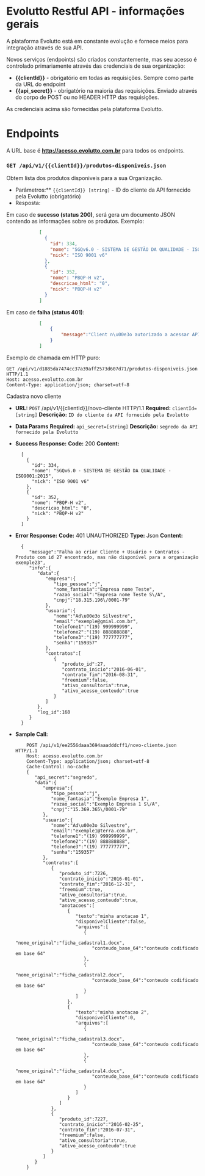 # Evolutto Restful API - informações gerais

A plataforma Evolutto está em constante evolução e fornece meios para integração através de sua API.

Novos serviços (endpoints) são criados constantemente, mas seu acesso é controlado primariamente
através das credenciais de sua organização:

- **{{clientId}}** - obrigatório em todas as requisições. Sempre como parte da URL do endpoint 
- **{{api_secret}}** - obrigatório na maioria das requisições. Enviado através do corpo de POST ou no HEADER HTTP das requisições.

As credenciais acima são fornecidas pela plataforma Evolutto.



# Endpoints

A URL base é **http://acesso.evolutto.com.br** para todos os endpoints. 

### `GET /api/v1/{{clientId}}/produtos-disponiveis.json`

Obtem lista dos produtos disponiveis para a sua Organização.

* Parâmetros:** `{{clientId}} [string]` - ID do cliente da API fornecido pela Evolutto (obrigatório)
* Resposta:

Em caso de **sucesso (status 200)**, será gera um documento JSON contendo as informações sobre os produtos. Exemplo:

```json
            [
              {
                "id": 334,
                "nome": "SGQv6.0 - SISTEMA DE GESTÃO DA QUALIDADE - ISO9001:2015",
                "nick": "ISO 9001 v6"
              },
              {
                "id": 352,
                "nome": "PBQP-H v2",
                "descricao_html": "0",
                "nick": "PBQP-H v2"
              }
            ]
```

Em caso de **falha (status 401)**:
  
```json
            [
                {
                    "message":"Client n\u00e3o autorizado a acessar API"
                }
            ]
```
        
Exemplo de chamada em HTTP puro:

```  
GET /api/v1/d1885da7474cc37a39aff2573d607d71/produtos-disponiveis.json HTTP/1.1
Host: acesso.evolutto.com.br
Content-Type: application/json; charset=utf-8
```  




Cadastra novo cliente

* **URL:** `POST` /api/v1/{{clientId}}/novo-cliente HTTP/1.1
   **Required:** `clientId=[string]`
   **Descrição:** `ID do cliente da API fornecido pela Evolutto` 

* **Data Params**
   **Required:** `api_secret=[string]`
   **Descrição:** `segredo da API fornecido pela Evolutto`

* **Success Response:**
   **Code:** 200
   **Content:** 
        
        [
          {
            "id": 334,
            "nome": "SGQv6.0 - SISTEMA DE GESTÃO DA QUALIDADE - ISO9001:2015",
            "nick": "ISO 9001 v6"
          },
          {
            "id": 352,
            "nome": "PBQP-H v2",
            "descricao_html": "0",
            "nick": "PBQP-H v2"
          }
        ]
 
* **Error Response:**
  **Code:** 401 UNAUTHORIZED
     **Type:** Json
     **Content:** 
     
     
        {
           "message":"Falha ao criar Cliente + Usuário + Contratos - Produto com id 27 encontrado, mas não disponível para a organização exemple23",
           "info":{
              "data":{
                 "empresa":{
                    "tipo_pessoa":"j",
                    "nome_fantasia":"Empresa nome Teste",
                    "razao_social":"Empresa nome Teste S\/A",
                    "cnpj":"18.315.196\/0001-79"
                 },
                 "usuario":{
                    "nome":"Ad\u00e3o Silvestre",
                    "email":"exemple@gmial.com.br",
                    "telefone1":"(19) 999999999",
                    "telefone2":"(19) 888888888",
                    "telefone3":"(19) 777777777",
                    "senha":"159357"
                 },
                 "contratos":[
                    {
                       "produto_id":27,
                       "contrato_inicio":"2016-06-01",
                       "contrato_fim":"2016-08-31",
                       "freemium":false,
                       "ativo_consultoria":true,
                       "ativo_acesso_conteudo":true
                    }
                 ]
              },
              "log_id":168
           }
        }
        
        
* **Sample Call:**

          POST /api/v1/ee2556daaa3694aaadddcff1/novo-cliente.json HTTP/1.1
          Host: acesso.evolutto.com.br
          Content-Type: application/json; charset=utf-8
          Cache-Control: no-cache
          {
             "api_secret":"segredo",
             "data":{
                "empresa":{
                   "tipo_pessoa":"j",
                   "nome_fantasia":"Exemplo Empresa 1",
                   "razao_social":"Exemplo Empresa 1 S\/A",
                   "cnpj":"15.369.365\/0001-79"
                },
                "usuario":{
                   "nome":"Ad\u00e3o Silvestre",
                   "email":"exemple1@terra.com.br",
                   "telefone1":"(19) 999999999",
                   "telefone2":"(19) 888888888",
                   "telefone3":"(19) 777777777",
                   "senha":"159357"
                },
                "contratos":[
                   {
                      "produto_id":7226,
                      "contrato_inicio":"2016-01-01",
                      "contrato_fim":"2016-12-31",
                      "freemium":true,
                      "ativo_consultoria":true,
                      "ativo_acesso_conteudo":true,
                      "anotacoes":[
                         {
                            "texto":"minha anotacao 1",
                            "disponivelCliente":false,
                            "arquivos":[
                               {
                                  "nome_original":"ficha_cadastral1.docx",
                                  "conteudo_base_64":"conteudo codificado em base 64"
                               },
                               {
                                  "nome_original":"ficha_cadastral2.docx",
                                  "conteudo_base_64":"conteudo codificado em base 64"
                               }
                            ]
                         },
                         {
                            "texto":"minha anotacao 2",
                            "disponivelCliente":0,
                            "arquivos":[
                               {
                                  "nome_original":"ficha_cadastral3.docx",
                                  "conteudo_base_64":"conteudo codificado em base 64"
                               },
                               {
                                  "nome_original":"ficha_cadastral4.docx",
                                  "conteudo_base_64":"conteudo codificado em base 64"
                               }
                            ]
                         }
                      ]
                   },
                   {
                      "produto_id":7227,
                      "contrato_inicio":"2016-02-25",
                      "contrato_fim":"2016-07-31",
                      "freemium":false,
                      "ativo_consultoria":true,
                      "ativo_acesso_conteudo":true
                   }
                ]
             }
          }
